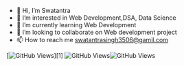 - 👋 Hi, I’m Swatantra
- 👀 I’m interested in Web Development,DSA, Data Science
- 🌱 I’m currently learning Web Development
- 💞️ I’m looking to collaborate on Web development project 
- 📫 How to reach me swatantrasingh3506@gamil.com

<!---
swatantra-coder/swatantra-coder is a ✨ special ✨ repository because its `README.md` (this file) appears on your GitHub profile.
You can click the Preview link to take a look at your changes.
--->
[![GitHub Views](https://komarev.com/ghpvc/?username=natterstefan&color=FAC151)][1]
![GitHub Views](https://komarev.com/ghpvc/?username=<username>)![GitHub Views](https://komarev.com/ghpvc/?username=<swatantra-coder>)
